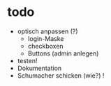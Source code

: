# todo
- optisch anpassen (?)
  - login-Maske
  - checkboxen
  - Buttons (admin anlegen)
- testen!
- Dokumentation
- Schumacher schicken (wie?) !


